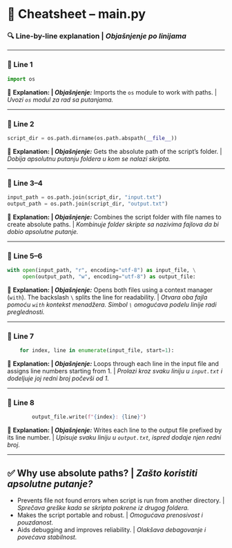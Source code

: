 # 🧠 Cheatsheet – main.py

### 🔍 Line-by-line explanation | _Objašnjenje po linijama_

---

### 🔹 Line 1

```python
import os
```

📌 **Explanation: | _Objašnjenje:_**
Imports the `os` module to work with paths. | _Uvozi `os` modul za rad sa putanjama._

---

### 🔹 Line 2

```python
script_dir = os.path.dirname(os.path.abspath(__file__))
```

📌 **Explanation: | _Objašnjenje:_**
Gets the absolute path of the script’s folder. | _Dobija apsolutnu putanju foldera u kom se nalazi skripta._

---

### 🔹 Line 3–4

```python
input_path = os.path.join(script_dir, "input.txt")
output_path = os.path.join(script_dir, "output.txt")
```

📌 **Explanation: | _Objašnjenje:_**
Combines the script folder with file names to create absolute paths. | _Kombinuje folder skripte sa nazivima fajlova da bi dobio apsolutne putanje._

---

### 🔹 Line 5–6

```python
with open(input_path, "r", encoding="utf-8") as input_file, \
     open(output_path, "w", encoding="utf-8") as output_file:
```

📌 **Explanation: | _Objašnjenje:_**
Opens both files using a context manager (`with`). The backslash `\` splits the line for readability. | _Otvara oba fajla pomoću `with` kontekst menadžera. Simbol `\` omogućava podelu linije radi preglednosti._

---

### 🔹 Line 7

```python
    for index, line in enumerate(input_file, start=1):
```

📌 **Explanation: | _Objašnjenje:_**
Loops through each line in the input file and assigns line numbers starting from 1. | _Prolazi kroz svaku liniju u `input.txt` i dodeljuje joj redni broj počevši od 1._

---

### 🔹 Line 8

```python
        output_file.write(f"{index}: {line}")
```

📌 **Explanation: | _Objašnjenje:_**
Writes each line to the output file prefixed by its line number. | _Upisuje svaku liniju u `output.txt`, ispred dodaje njen redni broj._

---

## ✅ Why use absolute paths? | _Zašto koristiti apsolutne putanje?_

- Prevents file not found errors when script is run from another directory. | _Sprečava greške kada se skripta pokrene iz drugog foldera._
- Makes the script portable and robust. | _Omogućava prenosivost i pouzdanost._
- Aids debugging and improves reliability. | _Olakšava debagovanje i povećava stabilnost._
